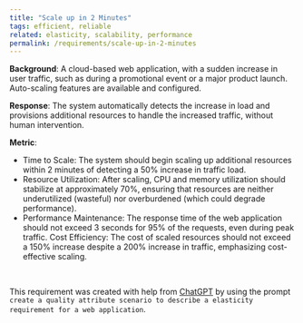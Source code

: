 ```yaml
---
title: "Scale up in 2 Minutes"
tags: efficient, reliable
related: elasticity, scalability, performance
permalink: /requirements/scale-up-in-2-minutes
---
```


<div class="quality-requirement" markdown="1">


**Background**: A cloud-based web application, with a sudden increase in user traffic, such as during a promotional event or a major product launch. Auto-scaling features are available and configured.


**Response**: The system automatically detects the increase in load and provisions additional resources to handle the increased traffic, without human intervention.

**Metric**: 
* Time to Scale: The system should begin scaling up additional resources within 2 minutes of detecting a 50% increase in traffic load.
* Resource Utilization: After scaling, CPU and memory utilization should stabilize at approximately 70%, ensuring that resources are neither underutilized (wasteful) nor overburdened (which could degrade performance).
* Performance Maintenance: The response time of the web application should not exceed 3 seconds for 95% of the requests, even during peak traffic.
Cost Efficiency: The cost of scaled resources should not exceed a 150% increase despite a 200% increase in traffic, emphasizing cost-effective scaling.

</div><br>

This requirement was created with help from [ChatGPT](https://chat.openai.com) by using the prompt `create a quality attribute scenario to describe a elasticity requirement for a web application`.



